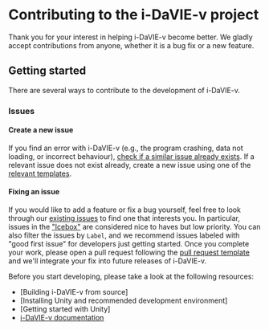 # Contributing to the i-DaVIE-v project

Thank you for your interest in helping i-DaVIE-v become better. We gladly accept contributions from anyone, whether it is a bug fix or a new feature.

## Getting started
There are several ways to contribute to the development of i-DaVIE-v.
### Issues
#### Create a new issue
If you find an error with i-DaVIE-v (e.g., the program crashing, data not loading, or incorrect behaviour), [check if a similar issue already exists](https://github.com/idia-astro/idia_unity_vr/issues). If a relevant issue does not exist already, create a new issue using one of the [relevant templates]().

#### Fixing an issue
If you would like to add a feature or fix a bug yourself, feel free to look through our [existing issues](https://github.com/idia-astro/idia_unity_vr/issues) to find one that interests you. In particular, issues in the ["Icebox"](https://github.com/orgs/idia-astro/projects/2/views/1?filterQuery=Icebox) are considered nice to haves but low priority. You can also filter the issues by `Label`, and we recommend issues labeled with "good first issue" for developers just getting started. Once you complete your work, please open a pull request following the [pull request template]() and we'll integrate your fix into future releases of i-DaVIE-v.

Before you start developing, please take a look at the following resources:
* [Building i-DaVIE-v from source]
* [Installing Unity and recommended development environment]
* [Getting started with Unity]
* [i-DaVIE-v documentation](https://idavie.readthedocs.io/en/latest/)
